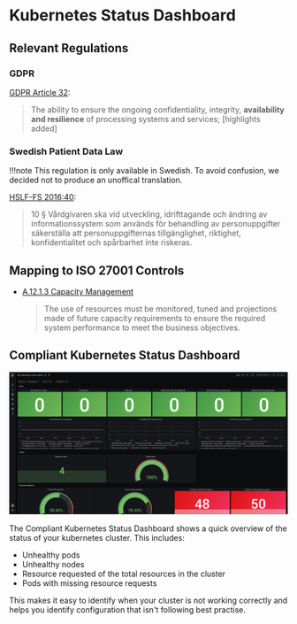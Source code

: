 # Kubernetes Status Dashboard

## Relevant Regulations

### GDPR

[GDPR Article 32](https://gdpr-info.eu/art-32-gdpr/):

> The ability to ensure the ongoing confidentiality, integrity, **availability and resilience** of processing systems and services; [highlights added]

### Swedish Patient Data Law

!!!note
    This regulation is only available in Swedish. To avoid confusion, we decided not to produce an unoffical translation.

[HSLF-FS 2016:40](https://www.socialstyrelsen.se/globalassets/sharepoint-dokument/artikelkatalog/foreskrifter-och-allmanna-rad/2016-4-44.pdf):

> 10 § Vårdgivaren ska vid utveckling, idrifttagande och ändring av informationssystem som används för behandling av personuppgifter säkerställa att personuppgifternas tillgänglighet, riktighet, konfidentialitet och spårbarhet inte riskeras.

## Mapping to ISO 27001 Controls

* [A.12.1.3 Capacity Management](https://www.isms.online/iso-27001/annex-a-12-operations-security/)

    > The use of resources must be monitored, tuned and projections made of future capacity requirements to ensure the required system performance to meet the business objectives.

## Compliant Kubernetes Status Dashboard

![Kubernetes Status Dashboard](img/kubernetes-status.png)

The Compliant Kubernetes Status Dashboard shows a quick overview of the status of your kubernetes cluster.
This includes:

* Unhealthy pods
* Unhealthy nodes
* Resource requested of the total resources in the cluster
* Pods with missing resource requests

This makes it easy to identify when your cluster is not working correctly and helps you identify configuration that isn't following best practise.
